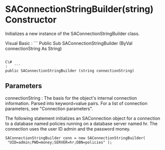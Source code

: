<!-- loio3c13e1c46c5f10148ed7be23ad3ae500 -->

# SAConnectionStringBuilder\(string\) Constructor

Initializes a new instance of the SAConnectionStringBuilder class.



Visual Basic
:   ```
Public Sub SAConnectionStringBuilder (ByVal connectionString As String)
```

C\#
:   ```
public SAConnectionStringBuilder (string connectionString)
```



## Parameters

connectionString
:   The basis for the object's internal connection information. Parsed into keyword=value pairs. For a list of connection parameters, see "Connection parameters".



The following statement initializes an SAConnection object for a connection to a database named policies running on a database server named hr. The connection uses the user ID admin and the password money.

```
SAConnectionStringBuilder conn = new SAConnectionStringBuilder(
 "UID=admin;PWD=money;SERVER=hr;DBN=policies" );
```

